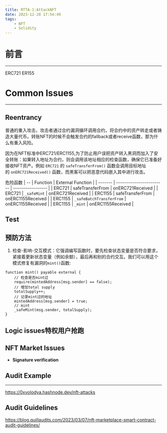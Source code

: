 ```yaml
---
title: RTTA-1:AttackNFT
date: 2023-12-28 17:54:49
tags:
    - NFT
    - Solidity
---
```

# 前言
---
ERC721
ER155

# Common Issues
---
## Reentrancy

普通的重入攻击，攻击者通过合约漏洞循环调用合约，将合约中的资产转走或者铸造大量代币。转账NFT的时候不会触发合约的fallback或者receive函数，那为什么有重入风险。

因为在NFT标准中ERC721/ERC1155,为了防止用户误把资产转入黑洞而加入了安全转账：如果转入地址为合约，则会调用该地址相应的检查函数，确保它已准备好接收NFT资产。例如 `ERC721` 的 `safeTransferFrom()` 函数会调用目标地址的 `onERC721Received()` 函数，而黑客可以把恶意代码嵌入其中进行攻击。

危险函数
| --      | Function                 | External Function |
| ------- | ------------------------ | ----------------- |
| ERC721  | safeTransferFrom         | onERC721Received  |
| ERC721  | `_safeMint`              | onERC721Received  |
| ERC1155 | safeTransferFrom         | onERC1155Received |
| ERC1155 | `_safeBatchTransferFrom` | onERC1155Received |
| ERC1155 | `_mint`                  | onERC1155Received | 

## Test

## 预防方法
1. 检查-影响-交互模式：它强调编写函数时，要先检查状态变量是否符合要求，紧接着更新状态变量（例如余额），最后再和别的合约交互。我们可以用这个模式修复有漏洞的`mint()`函数:
```
function mint() payable external {
	// 检查是否mint过
	require(mintedAddress[msg.sender] == false);
	// 增加total supply
	totalSupply++;
	// 记录mint过的地址
	mintedAddress[msg.sender] = true;
	// mint
	_safeMint(msg.sender, totalSupply);
}
```


## Logic issues特权用户抢跑
## NFT Market Issues
- **Signature verification**


## Audit Example
---
https://0xvolodya.hashnode.dev/nft-attacks

## Audit Guidelines
https://blog.quillaudits.com/2023/03/07/nft-marketplace-smart-contract-audit-guidelines/